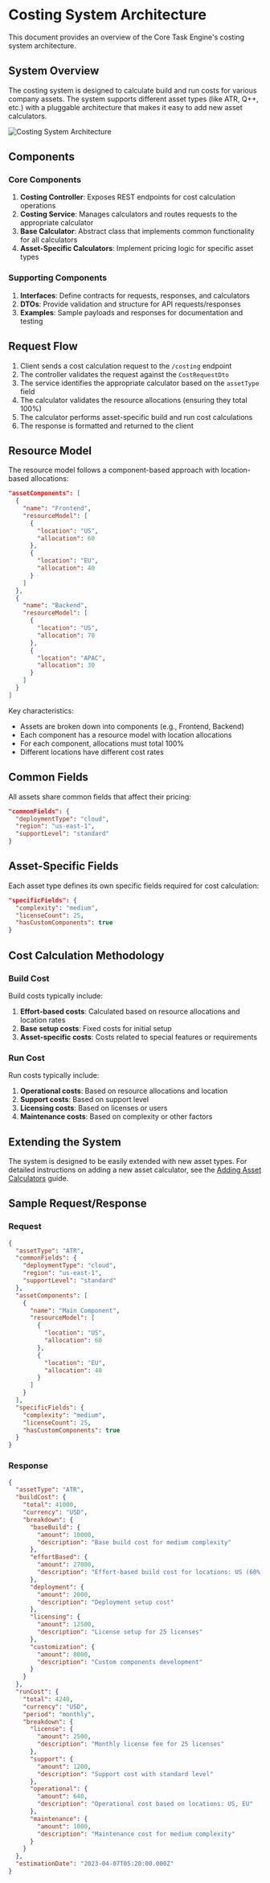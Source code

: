 # Costing System Architecture

This document provides an overview of the Core Task Engine's costing system architecture.

## System Overview

The costing system is designed to calculate build and run costs for various company assets. The system supports different asset types (like ATR, Q++, etc.) with a pluggable architecture that makes it easy to add new asset calculators.

![Costing System Architecture](./assets/costing-architecture.png)

## Components

### Core Components

1. **Costing Controller**: Exposes REST endpoints for cost calculation operations
2. **Costing Service**: Manages calculators and routes requests to the appropriate calculator
3. **Base Calculator**: Abstract class that implements common functionality for all calculators
4. **Asset-Specific Calculators**: Implement pricing logic for specific asset types

### Supporting Components

1. **Interfaces**: Define contracts for requests, responses, and calculators
2. **DTOs**: Provide validation and structure for API requests/responses
3. **Examples**: Sample payloads and responses for documentation and testing

## Request Flow

1. Client sends a cost calculation request to the `/costing` endpoint
2. The controller validates the request against the `CostRequestDto`
3. The service identifies the appropriate calculator based on the `assetType` field
4. The calculator validates the resource allocations (ensuring they total 100%)
5. The calculator performs asset-specific build and run cost calculations
6. The response is formatted and returned to the client

## Resource Model

The resource model follows a component-based approach with location-based allocations:

```json
"assetComponents": [
  {
    "name": "Frontend",
    "resourceModel": [
      {
        "location": "US",
        "allocation": 60
      },
      {
        "location": "EU",
        "allocation": 40
      }
    ]
  },
  {
    "name": "Backend",
    "resourceModel": [
      {
        "location": "US",
        "allocation": 70
      },
      {
        "location": "APAC",
        "allocation": 30
      }
    ]
  }
]
```

Key characteristics:
- Assets are broken down into components (e.g., Frontend, Backend)
- Each component has a resource model with location allocations
- For each component, allocations must total 100%
- Different locations have different cost rates

## Common Fields

All assets share common fields that affect their pricing:

```json
"commonFields": {
  "deploymentType": "cloud",
  "region": "us-east-1",
  "supportLevel": "standard"
}
```

## Asset-Specific Fields

Each asset type defines its own specific fields required for cost calculation:

```json
"specificFields": {
  "complexity": "medium",
  "licenseCount": 25,
  "hasCustomComponents": true
}
```

## Cost Calculation Methodology

### Build Cost

Build costs typically include:
1. **Effort-based costs**: Calculated based on resource allocations and location rates
2. **Base setup costs**: Fixed costs for initial setup
3. **Asset-specific costs**: Costs related to special features or requirements

### Run Cost

Run costs typically include:
1. **Operational costs**: Based on resource allocations and location
2. **Support costs**: Based on support level
3. **Licensing costs**: Based on licenses or users
4. **Maintenance costs**: Based on complexity or other factors

## Extending the System

The system is designed to be easily extended with new asset types. For detailed instructions on adding a new asset calculator, see the [Adding Asset Calculators](./developer-guide/adding-asset-calculators.md) guide.

## Sample Request/Response

### Request

```json
{
  "assetType": "ATR",
  "commonFields": {
    "deploymentType": "cloud",
    "region": "us-east-1",
    "supportLevel": "standard"
  },
  "assetComponents": [
    {
      "name": "Main Component",
      "resourceModel": [
        {
          "location": "US",
          "allocation": 60
        },
        {
          "location": "EU",
          "allocation": 40
        }
      ]
    }
  ],
  "specificFields": {
    "complexity": "medium",
    "licenseCount": 25,
    "hasCustomComponents": true
  }
}
```

### Response

```json
{
  "assetType": "ATR",
  "buildCost": {
    "total": 41000,
    "currency": "USD",
    "breakdown": {
      "baseBuild": {
        "amount": 10000,
        "description": "Base build cost for medium complexity"
      },
      "effortBased": {
        "amount": 27000,
        "description": "Effort-based build cost for locations: US (60%), EU (40%)"
      },
      "deployment": {
        "amount": 2000,
        "description": "Deployment setup cost"
      },
      "licensing": {
        "amount": 12500,
        "description": "License setup for 25 licenses"
      },
      "customization": {
        "amount": 8000,
        "description": "Custom components development"
      }
    }
  },
  "runCost": {
    "total": 4240,
    "currency": "USD",
    "period": "monthly",
    "breakdown": {
      "license": {
        "amount": 2500,
        "description": "Monthly license fee for 25 licenses"
      },
      "support": {
        "amount": 1200,
        "description": "Support cost with standard level"
      },
      "operational": {
        "amount": 640,
        "description": "Operational cost based on locations: US, EU"
      },
      "maintenance": {
        "amount": 1000,
        "description": "Maintenance cost for medium complexity"
      }
    }
  },
  "estimationDate": "2023-04-07T05:20:00.000Z"
}
``` 